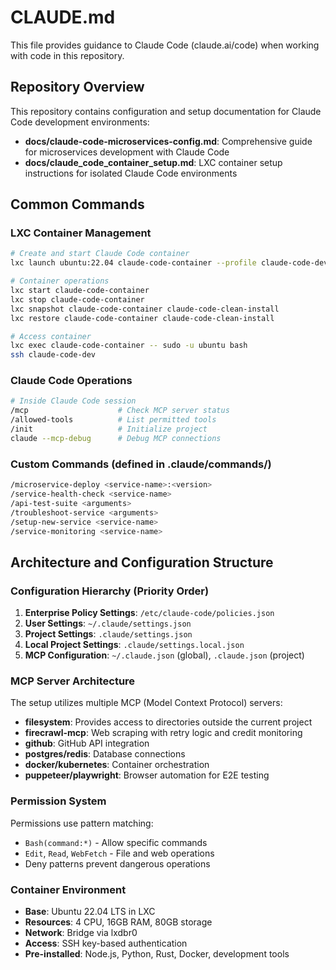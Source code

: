 # CLAUDE.md

This file provides guidance to Claude Code (claude.ai/code) when working with code in this repository.

## Repository Overview

This repository contains configuration and setup documentation for Claude Code development environments:
- **docs/claude-code-microservices-config.md**: Comprehensive guide for microservices development with Claude Code
- **docs/claude_code_container_setup.md**: LXC container setup instructions for isolated Claude Code environments

## Common Commands

### LXC Container Management
```bash
# Create and start Claude Code container
lxc launch ubuntu:22.04 claude-code-container --profile claude-code-dev

# Container operations
lxc start claude-code-container
lxc stop claude-code-container
lxc snapshot claude-code-container claude-code-clean-install
lxc restore claude-code-container claude-code-clean-install

# Access container
lxc exec claude-code-container -- sudo -u ubuntu bash
ssh claude-code-dev
```

### Claude Code Operations
```bash
# Inside Claude Code session
/mcp                    # Check MCP server status
/allowed-tools          # List permitted tools
/init                   # Initialize project
claude --mcp-debug      # Debug MCP connections
```

### Custom Commands (defined in .claude/commands/)
```bash
/microservice-deploy <service-name>:<version>
/service-health-check <service-name>
/api-test-suite <arguments>
/troubleshoot-service <arguments>
/setup-new-service <service-name>
/service-monitoring <service-name>
```

## Architecture and Configuration Structure

### Configuration Hierarchy (Priority Order)
1. **Enterprise Policy Settings**: `/etc/claude-code/policies.json`
2. **User Settings**: `~/.claude/settings.json`
3. **Project Settings**: `.claude/settings.json`
4. **Local Project Settings**: `.claude/settings.local.json`
5. **MCP Configuration**: `~/.claude.json` (global), `.claude.json` (project)

### MCP Server Architecture
The setup utilizes multiple MCP (Model Context Protocol) servers:

- **filesystem**: Provides access to directories outside the current project
- **firecrawl-mcp**: Web scraping with retry logic and credit monitoring
- **github**: GitHub API integration
- **postgres/redis**: Database connections
- **docker/kubernetes**: Container orchestration
- **puppeteer/playwright**: Browser automation for E2E testing

### Permission System
Permissions use pattern matching:
- `Bash(command:*)` - Allow specific commands
- `Edit`, `Read`, `WebFetch` - File and web operations
- Deny patterns prevent dangerous operations

### Container Environment
- **Base**: Ubuntu 22.04 LTS in LXC
- **Resources**: 4 CPU, 16GB RAM, 80GB storage
- **Network**: Bridge via lxdbr0
- **Access**: SSH key-based authentication
- **Pre-installed**: Node.js, Python, Rust, Docker, development tools